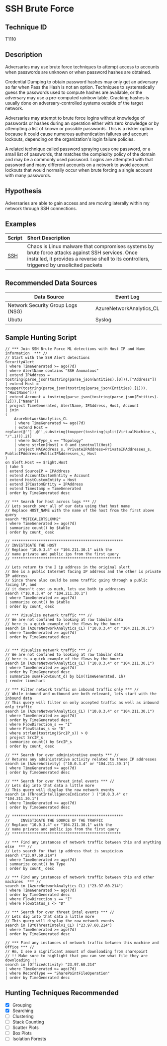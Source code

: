 # SSH Brute Force 
## Technique ID
T1110


## Description
Adversaries may use brute force techniques to attempt access to accounts when passwords are unknown or when password hashes are obtained.

Credential Dumping to obtain password hashes may only get an adversary so far when Pass the Hash is not an option. Techniques to systematically guess the passwords used to compute hashes are available, or the adversary may use a pre-computed rainbow table. Cracking hashes is usually done on adversary-controlled systems outside of the target network. 

Adversaries may attempt to brute force logins without knowledge of passwords or hashes during an operation either with zero knowledge or by attempting a list of known or possible passwords. This is a riskier option because it could cause numerous authentication failures and account lockouts, depending on the organization's login failure policies. 

A related technique called password spraying uses one password, or a small list of passwords, that matches the complexity policy of the domain and may be a commonly used password. Logins are attempted with that password and many different accounts on a network to avoid account lockouts that would normally occur when brute forcing a single account with many passwords.


## Hypothesis
Adversaries are able to gain access and are moving laterally within my network through SSH connections. 


## Examples

|Script  |Short Description | 
|:-------|:-----------------|
| [SSH](https://attack.mitre.org/software/S0220/)| Chaos is Linux malware that compromises systems by brute force attacks against SSH services. Once installed, it provides a reverse shell to its controllers, triggered by unsolicited packets |


## Recommended Data Sources

| Data Source | Event Log |
|---------|---------|
|Network Security Group Logs (NSG)| AzureNetworkAnalytics_CL|
|Ubutu|Syslog| 


## Sample Hunting Script
```
// *** Join SSH Brute Force ML detections with Host IP and Name information  *** //
// Start with the SSH Alert detections
SecurityAlert
| where TimeGenerated >= ago(7d)
| where AlertName contains "SSH Anomalous"
| extend IPAddress = tostring(parse_json(tostring(parse_json(Entities).[0])).["Address"])
| extend Host = toupper(tostring(parse_json(tostring(parse_json(Entities).[1])).["HostName"]))
| extend Account = tostring(parse_json(tostring(parse_json(Entities).[2])).["Name"])
| project TimeGenerated, AlertName, IPAddress, Host, Account
| join
(
    AzureNetworkAnalytics_CL
    | where TimeGenerated >= ago(7d)
    | extend Host = replace(@'"]',@'',substring(toupper(tostring(split(VirtualMachine_s, "/",1))),2))
    | where SubType_s == "Topology"
    | where strlen(Host) > 0 and isnotnull(Host)
    | project MACAddress_s, PrivateIPAddress=PrivateIPAddresses_s, PublicIPAddress=PublicIPAddresses_s, Host
)
on $left.Host == $right.Host
| take 3
| extend SourceIP = IPAddress
| extend AccountCustomEntity = Account
| extend HostCustomEntity = Host
| extend IPCustomEntity = IPAddress
| extend Timestamp = TimeGenerated
| order by TimeGenerated desc

// *** Search for host across logs *** //
// Lets search over all of our data using that host name
// Replace HOST_NAME with the name of the host from the first above query
search "MSTICALERTSLXVM2"
| where TimeGenerated >= ago(7d)
| summarize count() by $table
| order by count_ desc

// ************************************************** 
// INVESTIGATE THE HOST                                         
// Replace "10.0.3.4" or "104.211.30.1" with the                            
// name private and public ips from the first query                        
// ************************************************* 

// Lets return to the 2 ip address in the original alert
// One is a public Internet facing IP address and the other is private IP address
// Since there also could be some traffic going through a public facing lP, and 
// it doesn't cost us much, lets use both ip addresses
search ("10.0.3.4" or "104.211.30.1")
| where TimeGenerated >= ago(7d)
| summarize count() by $table
| order by count_ desc

// *** Visualize network traffic *** //
// We are not confined to looking at raw tabular data
// here is a quick example of the flows by the hour:
search in (AzureNetworkAnalytics_CL) ("10.0.3.4" or "104.211.30.1")
| where TimeGenerated >= ago(7d)
| order by TimeGenerated desc


// *** Visualize network traffic *** //
// We are not confined to looking at raw tabular data
// here is a quick example of the flows by the hour:
search in (AzureNetworkAnalytics_CL) ("10.0.3.4" or "104.211.30.1")
| where TimeGenerated >= ago(7d)
| order by TimeGenerated desc
| summarize sum(FlowCount_d) by bin(TimeGenerated, 1h)
| render timechart 

// *** Filter network traffic on inbound traffic only *** //
// While inbound and outbound are both relevant, lets start with the inbound data
// This query will filter on only accepted traffic as well as inbound only traffic
search in (AzureNetworkAnalytics_CL) ("10.0.3.4" or "104.211.30.1")
| where TimeGenerated >= ago(7d)
| order by TimeGenerated desc
| where FlowDirection_s == "I" 
| where FlowStatus_s <> "D" 
| where strlen(tostring(SrcIP_s)) > 0
| project SrcIP_s 
| summarize count() by SrcIP_s
| order by count_ desc

// *** Search for over administrative events *** //
// Returns any administrative activity related to these IP addresses
search in (AzureActivity) ("10.0.3.4" or "104.211.30.1")
| where TimeGenerated >= ago(7d)
| order by TimeGenerated desc 

// *** Search for over threat intel events *** //
// Lets dig into that data a little more
// This query will display the raw network events
search in (ThreatIntelligenceIndicator ) ("10.0.3.4" or "104.211.30.1")
| where TimeGenerated >= ago(7d)
| order by TimeGenerated desc

// ************************************************** 
//     INVESTIGATE THE SOURCE OF THE TRAFFIC                                       
// Replace "10.0.3.4" or "104.211.30.1" with the                            
// name private and public ips from the first query                        
// ************************************************* 

// *** Find any instances of network traffic between this and anything else  *** //
// Lets search for that ip address that is suspicious
search ("23.97.60.214")
| where TimeGenerated >= ago(7d)
| summarize count() by Type
| order by count_ desc

// *** Find any instances of network traffic between this and other machines  *** //
search in (AzureNetworkAnalytics_CL) ("23.97.60.214")
| where TimeGenerated >= ago(7d)
| order by TimeGenerated desc
| where FlowDirection_s == "I" 
| where FlowStatus_s <> "D"

// *** Search for over threat intel events *** //
// Lets dig into that data a little more
// This query will display the raw network events
search in (BYOThreatIntelv1_CL) ("23.97.60.214")
| where TimeGenerated >= ago(7d)
| order by TimeGenerated desc

// *** Find any instances of network traffic between this machine and Office *** //
// Hm, I see a significant amount of downloading from sharepoint
// !! Make sure to highlight that you can see what file they are downloading !!
search in (OfficeActivity) "23.97.60.214"
| where TimeGenerated >= ago(7d)
| where RecordType == "SharePointFileOperation"
| order by TimeGenerated desc
```
## Hunting Techniques Recommended

- [x] Grouping
- [x] Searching
- [ ] Clustering
- [ ] Stack Counting
- [ ] Scatter Plots
- [ ] Box Plots
- [ ] Isolation Forests
